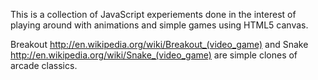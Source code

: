 This is a collection of JavaScript experiements done in the interest of playing around with animations and simple games using HTML5 canvas.  

Breakout http://en.wikipedia.org/wiki/Breakout_(video_game) and Snake http://en.wikipedia.org/wiki/Snake_(video_game) are simple clones of arcade classics.
